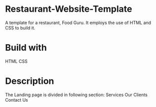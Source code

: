 # Restaurant-Website-Template
A template for a restaurant, Food Guru. It employs the use of HTML and CSS to build it.
# Build with
HTML
CSS
# Description
The Landing page is divided in following section:
Services
Our Clients
Contact Us
